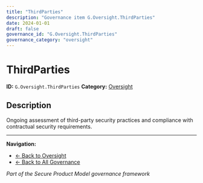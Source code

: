 ```yaml
---
title: "ThirdParties"
description: "Governance item G.Oversight.ThirdParties"
date: 2024-01-01
draft: false
governance_id: "G.Oversight.ThirdParties"
governance_category: "oversight"
---
```


# ThirdParties

**ID:** `G.Oversight.ThirdParties`
**Category:** [Oversight](../)

## Description

Ongoing assessment of third-party security practices and compliance with contractual security requirements.


---

**Navigation:**
- [← Back to Oversight](../)
- [← Back to All Governance](/governance/)

*Part of the Secure Product Model governance framework*
